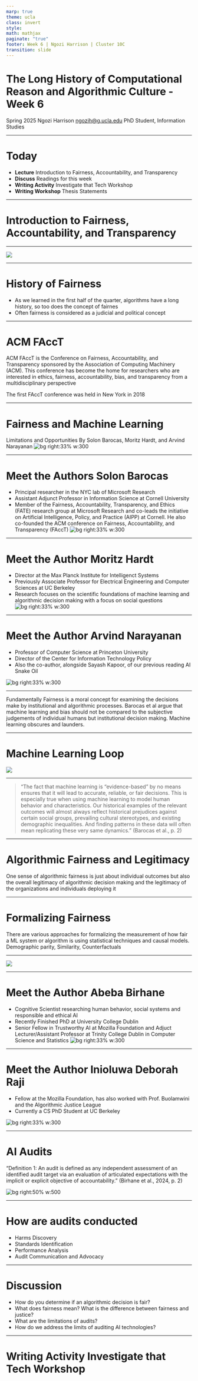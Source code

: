 ```yaml
---
marp: true
theme: ucla
class: invert
style: 
math: mathjax
paginate: "true"
footer: Week 6 | Ngozi Harrison | Cluster 10C
transition: slide
---
```



# The Long History of Computational Reason and Algorithmic Culture - Week 6

Spring 2025
Ngozi Harrison 
ngozih@g.ucla.edu
PhD Student, Information Studies

---
# Today
- **Lecture** Introduction to Fairness, Accountability, and Transparency
- **Discuss** Readings for this week
- **Writing Activity** Investigate that Tech Workshop
- **Writing Workshop** Thesis Statements

---
# Introduction to Fairness, Accountability, and Transparency



---

![](ngozi-presentations/images/Pasted%20image%2020250411082856.png)


---
# History of Fairness
- As we learned in the first half of the quarter, algorithms have a long history, so too does the concept of fairnes
- Often fairness is considered as a judicial and political concept

---
# ACM FAccT
ACM FAccT is the Conference on Fairness, Accountability, and Transparency sponsored by the Association of Computing Machinery (ACM). This conference has become the home for researchers who are interested in ethics, fairness, accountability, bias, and transparency from a multidisciplinary perspective

The first FAccT conference was held in New York in 2018


---
# Fairness and Machine Learning
Limitations and Opportunities
By Solon Barocas, Moritz Hardt, and Arvind Narayanan
![bg right:33% w:300](ngozi-presentations/images/Pasted%20image%2020250509075836.png)


---
# Meet the Authors Solon Barocas
- Principal researcher in the NYC lab of Microsoft Research
- Assistant Adjunct Professor in Information Science at Cornell University
- Member of the Fairness, Accountability, Transparency, and Ethics (FATE) research group at Microsoft Research and co-leads the initiative on Artificial Intelligence, Policy, and Practice (AIPP) at Cornell. He also co-founded the ACM conference on Fairness, Accountability, and Transparency (FAccT)
![bg right:33% w:300](ngozi-presentations/images/Pasted%20image%2020250509074744.png)

---
# Meet the Author Moritz Hardt
- Director at the Max Planck Institute for Intelligenct Systems
- Previously Associate Professor for Electrical Engineering and Computer Sciences at UC Berkeley
- Research focuses on the scientific foundations of machine learning and algorithmic decision making with a focus on social questions
![bg right:33% w:300](ngozi-presentations/images/Pasted%20image%2020250509075308.png)

---
# Meet the Author Arvind Narayanan
- Professor of Computer Science at Princeton University
- Director of the Center for Information Technology Policy
- Also the co-author, alongside Sayash Kapoor, of our previous reading AI Snake Oil


![bg right:33% w:300](ngozi-presentations/images/Pasted%20image%2020250509075401.png)

---
Fundamentally Fairness is a moral concept for examining the decisions make by institutional and algorithmic processes. Barocas et al argue that machine learning and bias should not be compared to the subjective judgements of individual humans but institutional decision making. Machine learning obscures and launders. 


---
# Machine Learning Loop

![](ngozi-presentations/images/Pasted%20image%2020250509083059.png)

---
> “The fact that machine learning is “evidence-based” by no means ensures that it will lead to accurate, reliable, or fair decisions. This is especially true when using machine learning to model human behavior and characteristics. Our historical examples of the relevant outcomes will almost always reflect historical prejudices against certain social groups, prevailing cultural stereotypes, and existing demographic inequalities. And finding patterns in these data will often mean replicating these very same dynamics.” (Barocas et al., p. 2)

---
# Algorithmic Fairness and Legitimacy
One sense of algorithmic fairness is just about individual outcomes but also the overall legitimacy of algorithmic decision making and the legitimacy of the organizations and individuals deploying it


---
# Formalizing Fairness
There are various approaches for formalizing the measurement of how fair a ML system or algorithm is using statistical techniques and causal models. 
Demographic parity, Similarity, Counterfactuals

---
![](ngozi-presentations/images/Pasted%20image%2020250509081009.png)

---
# Meet the Author Abeba Birhane
- Cognitive Scientist researching human behavior, social systems and responsible and ethical AI
- Recently Finished PhD at University College Dublin 
- Senior Fellow in Trustworthy AI at Mozilla Foundation and Adjuct Lecturer/Assistant Professor at Trinity College Dublin in Computer Science and Statistics
![bg right:33% w:300](ngozi-presentations/images/Pasted%20image%2020250509084940.png)


---
# Meet the Author Inioluwa Deborah Raji
- Fellow at the Mozilla Foundation, has also worked with Prof. Buolamwini and the Algorithmic Justice League
- Currently a CS PhD Student at UC Berkeley

![bg right:33% w:300](ngozi-presentations/images/Pasted%20image%2020250509085039.png)


---
# AI Audits
“Definition 1: An audit is defined as any independent assessment of an identified audit target via an evaluation of articulated expectations with the implicit or explicit objective of accountability.” (Birhane et al., 2024, p. 2)

![bg right:50% w:500](ngozi-presentations/images/Pasted%20image%2020250509084228.png)

---
# How are audits conducted
- Harms Discovery
- Standards Identification
- Performance Analysis
- Audit Communication and Advocacy

---
# **Discussion** 
- How do you determine if an algorithmic decision is fair?
- What does fairness mean? What is the difference between fairness and justice?
- What are the limitations of audits?
- How do we address the limits of auditing AI technologies?

---
# **Writing Activity** Investigate that Tech Workshop